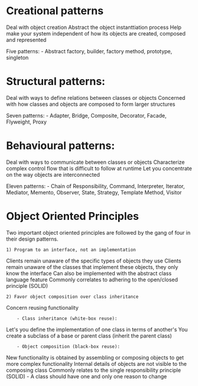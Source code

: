 # Creational patterns
Deal with object creation
Abstract the object instanttiation process
Help make your system independent of how its objects are created, composed and represented

Five patterns: 
	- Abstract factory, builder, factory method, prototype, singleton

# Structural patterns:
Deal with ways to define relations between classes or objects
Concerned with how classes and objects are composed to form larger structures

Seven patterns:
	- Adapter, Bridge, Composite, Decorator, Facade, Flyweight, Proxy

# Behavioural patterns:
Deal with ways to communicate between classes or objects
Characterize complex control flow that is difficult to follow at runtime
Let you concentrate on the way objects are interconnected

Eleven patterns:
	- Chain of Responsibility, Command, Interpreter, Iterator, Mediator, Memento, Observer, State,
	  Strategy, Template Method, Visitor

# Object Oriented Principles
Two important object oriented principles are followed by the gang of four in their design patterns.

	1) Program to an interface, not an implementation
Clients remain unaware of the specific types of objects they use
Clients remain unaware of the classes that implement these objects, they only know the interface
Can also be implemented with the abstract class language feature
Commonly correlates to adhering to the open/closed principle (SOLID)

	2) Favor object composition over class inheritance
Concern reusing functionality

		- Class inheritance (white-box reuse):
Let's you define the implementation of one class in terms of another's
You create a subclass of a base or parent class (inherit the parent class)

		- Object composition (black-box reuse):
New functionality is obtained by assembling or composing objects to get more complex functionality
Internal details of objects are not visible to the composing class
Commonly relates to the single responsibility principle (SOLID)
	- A class should have one and only one reason to change